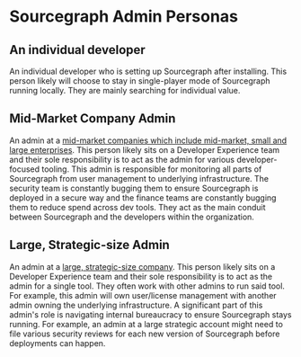 # Sourcegraph Admin Personas

## An individual developer

An individual developer who is setting up Sourcegraph after installing. This person likely will choose to stay in single-player mode of Sourcegraph running locally. They are mainly searching for individual value.

## Mid-Market Company Admin

An admin at a [mid-market companies which include mid-market, small and large enterprises](../index.md#market-segmentation). This person likely sits on a Developer Experience team and their sole responsibility is to act as the admin for various developer-focused tooling. This admin is responsible for monitoring all parts of Sourcegraph from user management to underlying infrastructure. The security team is constantly bugging them to ensure Sourcegraph is deployed in a secure way and the finance teams are constantly bugging them to reduce spend across dev tools. They act as the main conduit between Sourcegraph and the developers within the organization.

## Large, Strategic-size Admin

An admin at a [large, strategic-size company](../index.md#market-segmentation). This person likely sits on a Developer Experience team and their sole responsibility is to act as the admin for a single tool. They often work with other admins to run said tool. For example, this admin will own user/license management with another admin owning the underlying infrastructure. A significant part of this admin's role is navigating internal bureaucracy to ensure Sourcegraph stays running. For example, an admin at a large strategic account might need to file various security reviews for each new version of Sourcegraph before deployments can happen.
